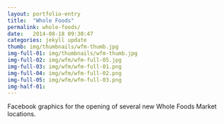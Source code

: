 ```yaml
---
layout: portfolio-entry
title:  "Whole Foods"
permalink: whole-foods/
date:   2014-08-18 09:30:47
categories: jekyll update
thumb: img/thumbnails/wfm-thumb.jpg
img-full-01: img/thumbnails/wfm-thumb.jpg
img-full-02: img/wfm/wfm-full-05.jpg
img-full-03: img/wfm/wfm-full-01.png
img-full-04: img/wfm/wfm-full-02.png
img-full-05: img/wfm/wfm-full-03.png
img-half-01:
---
```


Facebook graphics for the opening of several new Whole Foods Market locations.


[jekyll-gh]: https://github.com/jekyll/jekyll
[jekyll]:    http://jekyllrb.com

